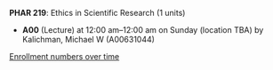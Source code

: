 **PHAR 219**: Ethics in Scientific Research (1 units)

- **A00** (Lecture) at 12:00 am–12:00 am on Sunday (location TBA) by Kalichman, Michael W (A00631044)

[Enrollment numbers over time](./PHAR219.tsv)

